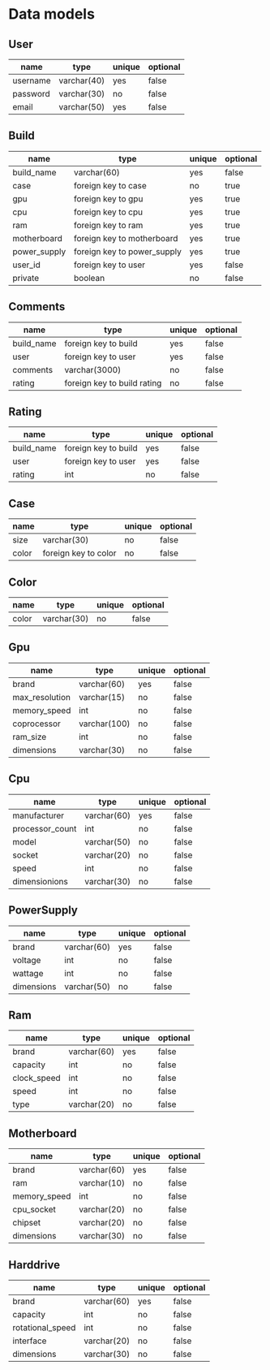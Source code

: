 # Data models

## User

| name     | type        | unique | optional |
| -------- | ----------- | ------ | -------- |
| username | varchar(40) | yes    | false    |
| password | varchar(30) | no     | false    |
| email    | varchar(50) | yes    | false    |

## Build

| name         | type                        | unique | optional |
| ------------ | --------------------------- | ------ | -------- |
| build_name   | varchar(60)                 | yes    | false    |
| case         | foreign key to case         | no     | true     |
| gpu          | foreign key to gpu          | yes    | true     |
| cpu          | foreign key to cpu          | yes    | true     |
| ram          | foreign key to ram          | yes    | true     |
| motherboard  | foreign key to motherboard  | yes    | true     |
| power_supply | foreign key to power_supply | yes    | true     |
| user_id      | foreign key to user         | yes    | false    |
| private      | boolean                     | no     | false    |

## Comments

| name       | type                        | unique | optional |
| ---------- | --------------------------- | ------ | -------- |
| build_name | foreign key to build        | yes    | false    |
| user       | foreign key to user         | yes    | false    |
| comments   | varchar(3000)               | no     | false    |
| rating     | foreign key to build rating | no     | false    |

## Rating

| name       | type                 | unique | optional |
| ---------- | -------------------- | ------ | -------- |
| build_name | foreign key to build | yes    | false    |
| user       | foreign key to user  | yes    | false    |
| rating     | int                  | no     | false    |

## Case

| name  | type                 | unique | optional |
| ----- | -------------------- | ------ | -------- |
| size  | varchar(30)          | no     | false    |
| color | foreign key to color | no     | false    |

## Color

| name  | type        | unique | optional |
| ----- | ----------- | ------ | -------- |
| color | varchar(30) | no     | false    |

## Gpu

| name           | type         | unique | optional |
| -------------- | ------------ | ------ | -------- |
| brand          | varchar(60)  | yes    | false    |
| max_resolution | varchar(15)  | no     | false    |
| memory_speed   | int          | no     | false    |
| coprocessor    | varchar(100) | no     | false    |
| ram_size       | int          | no     | false    |
| dimensions     | varchar(30)  | no     | false    |

## Cpu

| name            | type        | unique | optional |
| --------------- | ----------- | ------ | -------- |
| manufacturer    | varchar(60) | yes    | false    |
| processor_count | int         | no     | false    |
| model           | varchar(50) | no     | false    |
| socket          | varchar(20) | no     | false    |
| speed           | int         | no     | false    |
| dimensionions   | varchar(30) | no     | false    |

## PowerSupply

| name       | type        | unique | optional |
| ---------- | ----------- | ------ | -------- |
| brand      | varchar(60) | yes    | false    |
| voltage    | int         | no     | false    |
| wattage    | int         | no     | false    |
| dimensions | varchar(50) | no     | false    |

## Ram

| name        | type        | unique | optional |
| ----------- | ----------- | ------ | -------- |
| brand       | varchar(60) | yes    | false    |
| capacity    | int         | no     | false    |
| clock_speed | int         | no     | false    |
| speed       | int         | no     | false    |
| type        | varchar(20) | no     | false    |

## Motherboard

| name         | type        | unique | optional |
| ------------ | ----------- | ------ | -------- |
| brand        | varchar(60) | yes    | false    |
| ram          | varchar(10) | no     | false    |
| memory_speed | int         | no     | false    |
| cpu_socket   | varchar(20) | no     | false    |
| chipset      | varchar(20) | no     | false    |
| dimensions   | varchar(30) | no     | false    |

## Harddrive

| name             | type        | unique | optional |
| ---------------- | ----------- | ------ | -------- |
| brand            | varchar(60) | yes    | false    |
| capacity         | int         | no     | false    |
| rotational_speed | int         | no     | false    |
| interface        | varchar(20) | no     | false    |
| dimensions       | varchar(30) | no     | false    |
